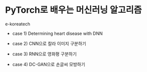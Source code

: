 # PyTorch로 배우는 머신러닝 알고리즘

e-koreatech

* case 1) Determining heart disease with DNN

* case 2) CNN으로 칼라 이미지 구분하기

* case 3) RNN으로 영화평 구분하기

* case 4) DC-GAN으로 손글씨 모방하기
